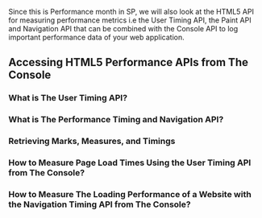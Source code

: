 



Since this is Performance month in SP, we will also look at the HTML5 API for measuring performance metrics i.e the User Timing API, the Paint API and Navigation API that can be combined with the Console API to log important performance data of your web application.

## Accessing HTML5 Performance APIs from The Console

### What is The User Timing API?

### What is The Performance Timing and Navigation API?

### Retrieving Marks, Measures, and Timings

### How to Measure Page Load Times Using the User Timing API from The Console?
 
### How to Measure The Loading Performance of a Website with the Navigation Timing API from The Console?